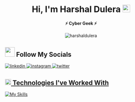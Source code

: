 <h1 align="center">Hi, I'm Harshal Dulera <img src = "https://raw.githubusercontent.com/MartinHeinz/MartinHeinz/master/wave.gif" width="25"></h1>
<h4 align="center">⚡️ Cyber Geek ⚡️</h4>

<!-- Profile views -->
<p align="center"> <img src="https://komarev.com/ghpvc/?username=harshaldulera&label=Profile%20views&color=blue&style=for-the-badge&logo=eye" alt="harshaldulera" /> </p>

## <img src = "https://raw.githubusercontent.com/ShahriarShafin/ShahriarShafin/main/Assets/handshake.gif" width = "32"> Follow My Socials 

</a>
<a href="https://linkedin.com/in/harshal-dulera/" target="_blank">
<img src=https://img.shields.io/badge/linkedin-%231E77B5.svg?&style=for-the-badge&logo=linkedin&logoColor=white alt=linkedin style="margin-bottom: 5px;" />
</a>
<a href="https://instagram.com/thelifeofharshal" target="_blank">
<img src=https://img.shields.io/badge/instagram-9C2FB7.svg?&style=for-the-badge&logo=instagram&logoColor=white alt=instagram style="margin-bottom: 5px;" />
</a>
<a href="https://twitter.com/BeatsHarshal" target="_blank">
<img src=https://img.shields.io/badge/twitter-%2300acee.svg?&style=for-the-badge&logo=twitter&logoColor=white alt=twitter style="margin-bottom: 5px;" />

## <img src = "https://media2.giphy.com/media/QssGEmpkyEOhBCb7e1/giphy.gif?cid=ecf05e47a0n3gi1bfqntqmob8g9aid1oyj2wr3ds3mg700bl&rid=giphy.gif" width = "20"> Technologies I've Worked With
  [![My Skills](https://skillicons.dev/icons?i=c,cpp,python,azure,html,css,js,react,typescript,docker,express,postgresql,sqlite,django,flask,nodejs,vite,mongodb,nextjs,firebase,vercel,heroku,netlify,kali&perline=15)](https://github.com/harshaldulera)
